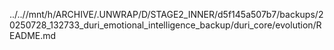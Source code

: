 ../..//mnt/h/ARCHIVE/.UNWRAP/D/STAGE2_INNER/d5f145a507b7/backups/20250728_132733_duri_emotional_intelligence_backup/duri_core/evolution/README.md